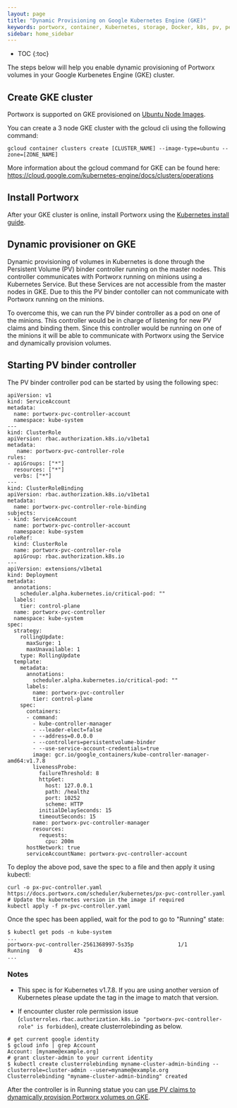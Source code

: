 ```yaml
---
layout: page
title: "Dynamic Provisioning on Google Kubernetes Engine (GKE)"
keywords: portworx, container, Kubernetes, storage, Docker, k8s, pv, persistent disk, gke, gce
sidebar: home_sidebar
---
```


* TOC
{:toc}

The steps below will help you enable dynamic provisioning of Portworx volumes in your Google Kurbenetes Engine (GKE) cluster.

## Create GKE cluster
Portworx is supported on GKE provisioned on [Ubuntu Node Images](https://cloud.google.com/kubernetes-engine/docs/node-images).

You can create a 3 node GKE cluster with the gcloud cli using the following command:
```
gcloud container clusters create [CLUSTER_NAME] --image-type=ubuntu --zone=[ZONE_NAME]
```

More information about the gcloud command for GKE can be found here: https://cloud.google.com/kubernetes-engine/docs/clusters/operations

## Install Portworx

After your GKE cluster is online, install Portworx using the [Kubernetes install guide](/scheduler/kubernetes/install.html).

## Dynamic provisioner on GKE
Dynamic provisioning of volumes in Kubernetes is done through the Persistent Volume (PV) binder controller running on the
master nodes. This controller communicates with Portworx running on minions using a Kubernetes Service. But these Services
are not accessible from the master nodes in GKE. Due to this the PV binder contoller can not communicate with Portworx
running on the minions.

To overcome this, we can run the PV binder controller as a pod on one of the minions. This controller would be in charge of
listening for new PV claims and binding them. Since this controller would be running on one of the minions it will be able to
communicate with Portworx using the Service and dynamically provision volumes.

## Starting PV binder controller
The PV binder controller pod can be started by using the following spec:

```
apiVersion: v1
kind: ServiceAccount
metadata:
  name: portworx-pvc-controller-account
  namespace: kube-system
---
kind: ClusterRole
apiVersion: rbac.authorization.k8s.io/v1beta1
metadata:
   name: portworx-pvc-controller-role
rules:
- apiGroups: ["*"]
  resources: ["*"]
  verbs: ["*"]
---
kind: ClusterRoleBinding
apiVersion: rbac.authorization.k8s.io/v1beta1
metadata:
  name: portworx-pvc-controller-role-binding
subjects:
- kind: ServiceAccount
  name: portworx-pvc-controller-account
  namespace: kube-system
roleRef:
  kind: ClusterRole
  name: portworx-pvc-controller-role
  apiGroup: rbac.authorization.k8s.io
---
apiVersion: extensions/v1beta1
kind: Deployment
metadata:
  annotations:
    scheduler.alpha.kubernetes.io/critical-pod: ""
  labels:
    tier: control-plane
  name: portworx-pvc-controller
  namespace: kube-system
spec:
  strategy:
    rollingUpdate:
      maxSurge: 1
      maxUnavailable: 1
    type: RollingUpdate
  template:
    metadata:
      annotations:
        scheduler.alpha.kubernetes.io/critical-pod: ""
      labels:
        name: portworx-pvc-controller
        tier: control-plane
    spec:
      containers:
      - command:
        - kube-controller-manager
        - --leader-elect=false
        - --address=0.0.0.0
        - --controllers=persistentvolume-binder
        - --use-service-account-credentials=true
        image: gcr.io/google_containers/kube-controller-manager-amd64:v1.7.8
        livenessProbe:
          failureThreshold: 8
          httpGet:
            host: 127.0.0.1
            path: /healthz
            port: 10252
            scheme: HTTP
          initialDelaySeconds: 15
          timeoutSeconds: 15
        name: portworx-pvc-controller-manager
        resources:
          requests:
            cpu: 200m
      hostNetwork: true
      serviceAccountName: portworx-pvc-controller-account
```


To deploy the above pod, save the spec to a file and then apply it using kubectl:
```
curl -o px-pvc-controller.yaml https://docs.portworx.com/scheduler/kubernetes/px-pvc-controller.yaml
# Update the kubernetes version in the image if required
kubectl apply -f px-pvc-controller.yaml
```

Once the spec has been applied, wait for the pod to go to "Running" state:
```
$ kubectl get pods -n kube-system
...
portworx-pvc-controller-2561368997-5s35p              1/1       Running   0          43s
...
```

### Notes
* This spec is for Kubernetes v1.7.8. If you are using another version of Kubernetes please update the tag in the image
     to match that version.

* If encounter cluster role permission issue (```clusterroles.rbac.authorization.k8s.io "portworx-pvc-controller-role" is forbidden```), create clusterrolebinding as below.

```
# get current google identity
$ gcloud info | grep Account
Account: [myname@example.org]
# grant cluster-admin to your current identity
$ kubectl create clusterrolebinding myname-cluster-admin-binding --clusterrole=cluster-admin --user=myname@example.org
Clusterrolebinding "myname-cluster-admin-binding" created
```

After the controller is in Running statue you can [use PV claims to dynamically provision Portworx volumes on GKE](/scheduler/kubernetes/dynamic-provisioning.html).
